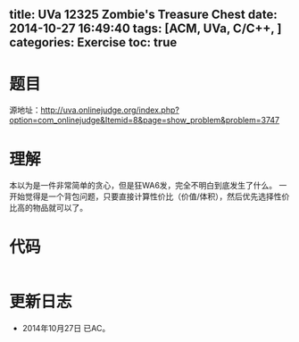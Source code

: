 title: UVa 12325 Zombie's Treasure Chest
date: 2014-10-27 16:49:40
tags: [ACM, UVa, C/C++, ]
categories: Exercise
toc: true
---
# 题目	
源地址：http://uva.onlinejudge.org/index.php?option=com_onlinejudge&Itemid=8&page=show_problem&problem=3747

# 理解
本以为是一件非常简单的贪心，但是狂WA6发，完全不明白到底发生了什么。
一开始觉得是一个背包问题，只要直接计算性价比（价值/体积），然后优先选择性价比高的物品就可以了。

<!-- more -->

# 代码
```
```

# 更新日志
- 2014年10月27日 已AC。